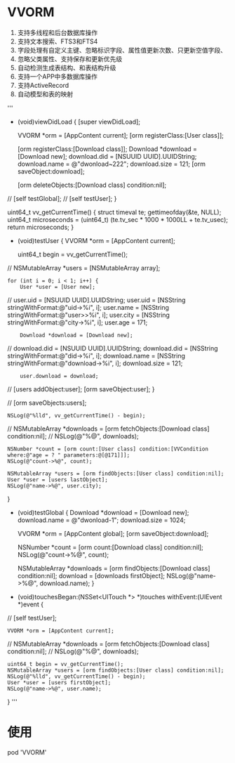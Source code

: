 # VVORM

1. 支持多线程和后台数据库操作
1. 支持文本搜索、FTS3和FTS4
1. 字段处理有自定义主键、忽略标识字段、属性值更新次数、只更新空值字段、
1. 忽略父类属性、支持保存和更新优先级
1. 自动检测生成表结构、和表结构升级
1. 支持一个APP中多数据库操作
1. 支持ActiveRecord
1. 自动模型和表的映射

'''
- (void)viewDidLoad {
    [super viewDidLoad];

    VVORM *orm = [AppContent current];
    [orm registerClass:[User class]];

    [orm registerClass:[Download class]];
    Download *download = [Download new];
    download.did = [NSUUID UUID].UUIDString;
    download.name = @"dwonload~222";
    download.size = 121;
    [orm saveObject:download];
    
    [orm deleteObjects:[Download class] condition:nil];
    
//    [self testGlobal];
//    [self testUser];
}

uint64_t vv_getCurrentTime() {
    struct timeval te;
    gettimeofday(&te, NULL);
    uint64_t microseconds = (uint64_t) (te.tv_sec * 1000 * 1000LL + te.tv_usec);
    return microseconds;
}

- (void)testUser {
    VVORM *orm = [AppContent current];

    uint64_t begin = vv_getCurrentTime();

//    NSMutableArray *users = [NSMutableArray array];

    for (int i = 0; i < 1; i++) {
        User *user = [User new];
//        user.uid = [NSUUID UUID].UUIDString;
        user.uid = [NSString stringWithFormat:@"uid->%i", i];
        user.name = [NSString stringWithFormat:@"user>>%i", i];
        user.city = [NSString stringWithFormat:@"city->%i", i];
        user.age = 171;

        Download *download = [Download new];
//        download.did = [NSUUID UUID].UUIDString;
        download.did = [NSString stringWithFormat:@"did->%i", i];
        download.name = [NSString stringWithFormat:@"download->%i", i];
        download.size = 121;

        user.download = download;
//        [users addObject:user];
        [orm saveObject:user];
    }

//    [orm saveObjects:users];

    NSLog(@"%lld", vv_getCurrentTime() - begin);

//    NSMutableArray *downloads = [orm fetchObjects:[Download class] condition:nil];
//    NSLog(@"%@", downloads);

    NSNumber *count = [orm count:[User class] condition:[VVCondition where:@"age = ? " parameters:@[@171]]];
    NSLog(@"count->%@", count);

    NSMutableArray *users = [orm findObjects:[User class] condition:nil];
    User *user = [users lastObject];
    NSLog(@"name->%@", user.city);
}

- (void)testGlobal {
    Download *download = [Download new];
    download.name = @"dwonload-1";
    download.size = 1024;

    VVORM *orm = [AppContent global];
    [orm saveObject:download];

    NSNumber *count = [orm count:[Download class] condition:nil];
    NSLog(@"count->%@", count);

    NSMutableArray *downloads = [orm findObjects:[Download class] condition:nil];
    download = [downloads firstObject];
    NSLog(@"name->%@", download.name);
}

- (void)touchesBegan:(NSSet<UITouch *> *)touches withEvent:(UIEvent *)event {

//    [self testUser];

    VVORM *orm = [AppContent current];

//    NSMutableArray *downloads = [orm fetchObjects:[Download class] condition:nil];
//    NSLog(@"%@", downloads);

    uint64_t begin = vv_getCurrentTime();
    NSMutableArray *users = [orm findObjects:[User class] condition:nil];
    NSLog(@"%lld", vv_getCurrentTime() - begin);
    User *user = [users firstObject];
    NSLog(@"name->%@", user.name);
}
'''

# 使用
pod 'VVORM'

